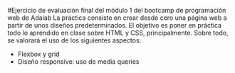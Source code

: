#Ejercicio de evaluación final del módulo 1 del bootcamp de programación web de Adalab
La práctica consiste en crear desde cero una página web a partir de unos diseños predeterminados. El objetivo es poner en práctica todo lo aprendido en clase sobre HTML y CSS, principalmente.
Sobre todo, se valorará el uso de los siguientes aspectos:
- Flexbox y grid
- Diseño responsive: uso de media queries
